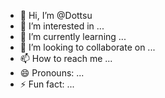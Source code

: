 - 👋 Hi, I’m @Dottsu
- 👀 I’m interested in ...
- 🌱 I’m currently learning ...
- 💞️ I’m looking to collaborate on ...
- 📫 How to reach me ...
- 😄 Pronouns: ...
- ⚡ Fun fact: ...

<!---
Dottsu/Dottsu is a ✨ special ✨ repository because its `README.md` (this file) appears on your GitHub profile.
You can click the Preview link to take a look at your changes.
--->
